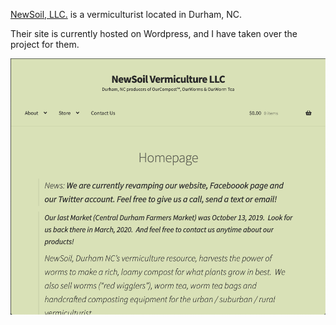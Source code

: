 [NewSoil, LLC.](https://newsoil.org/) is a vermiculturist located in Durham, NC. 

Their site is currently hosted on Wordpress, and I have taken over the project for them. 

<a href="https://newsoil.org/"><img border= "0" src= "https://github.com/roseanfrankale/new_Soil_FF/blob/master/new_Soil_Homepage.png?raw=true" width="640"/></a>
